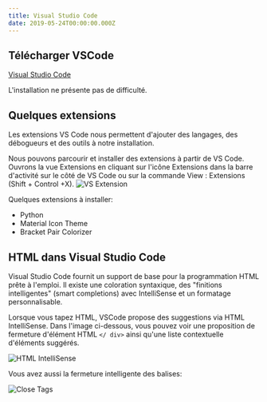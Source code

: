 ```yaml
---
title: Visual Studio Code
date: 2019-05-24T00:00:00.000Z
---
```


## Télécharger VSCode

[Visual Studio Code](https://code.visualstudio.com/)

L'installation ne présente pas de difficulté.

## Quelques extensions

Les extensions VS Code nous permettent d'ajouter des langages, des débogueurs et des outils à notre installation.

Nous pouvons parcourir et installer des extensions à partir de VS Code. Ouvrons la vue Extensions en cliquant sur l'icône Extensions dans la barre d'activité sur le côté de VS Code ou sur la commande View : Extensions (Shift + Control +X). ![VS Extension](https://scr.sad.supinfo.com/articles/resources/219251/6616/1.png)

Quelques extensions à installer:

- Python
- Material Icon Theme
- Bracket Pair Colorizer

## HTML dans Visual Studio Code

Visual Studio Code fournit un support de base pour la programmation HTML prête à l'emploi. Il existe une coloration syntaxique, des "finitions intelligentes" (smart completions) avec IntelliSense et un formatage personnalisable.

Lorsque vous tapez HTML, VSCode propose des suggestions via HTML IntelliSense. Dans l'image ci-dessous, vous pouvez voir une proposition de fermeture d'élément HTML `</ div>` ainsi qu'une liste contextuelle d'éléments suggérés.

![HTML IntelliSense](https://code.visualstudio.com/assets/docs/languages/html/htmlintellisense.png)

Vous avez aussi la fermeture intelligente des balises:

![Close Tags](https://code.visualstudio.com/assets/docs/languages/html/auto-close1.gif)
